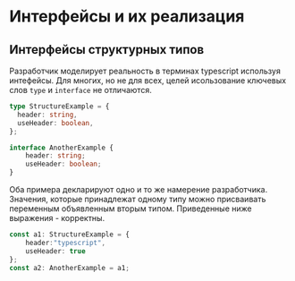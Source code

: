 # Интерфейсы и их реализация
## Интерфейсы структурных типов
Разработчик моделирует реальность в терминах typescript используя интефейсы. Для многих, но не для всех, целей исользование ключевых слов `type` и `interface` не отличаются.

```typescript
type StructureExample = {
  header: string,
  useHeader: boolean,
};

interface AnotherExample {
    header: string;
    useHeader: boolean;
}
```
Оба примера декларируют одно и то же намерение разработчика. Значения, которые принадлежат одному типу можно присваивать переменным объявленным вторым типом. Приведенные ниже выражения - корректны.

```typescript
const a1: StructureExample = {
    header:"typescript",
    useHeader: true
};
const a2: AnotherExample = a1;
```
